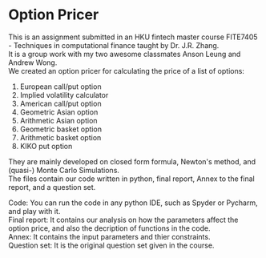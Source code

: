 # Option Pricer
This is an assignment submitted in an HKU fintech master course FITE7405 - Techniques in computational finance taught by Dr. J.R. Zhang.  
It is a group work with my two awesome classmates Anson Leung and Andrew Wong.   
We created an option pricer for calculating the price of a list of options:  
  1. European call/put option
  2. Implied volatility calculator
  3. American call/put option
  4. Geometric Asian option
  5. Arithmetic Asian option
  6. Geometric basket option
  7. Arithmetic basket option
  8. KIKO put option  
  
They are mainly developed on closed form formula, Newton's method, and (quasi-) Monte Carlo Simulations.  
The files contain our code written in python, final report, Annex to the final report, and a question set.  
  
Code: You can run the code in any python IDE, such as Spyder or Pycharm, and play with it.  
Final report: It contains our analysis on how the parameters affect the option price, and also the decription of functions in the code.  
Annex: It contains the input parameters and thier constraints.  
Question set: It is the original question set given in the course.  
